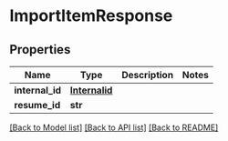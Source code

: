 # ImportItemResponse


## Properties
Name | Type | Description | Notes
------------ | ------------- | ------------- | -------------
**internal_id** | [**Internalid**](Internalid.md) |  | 
**resume_id** | **str** |  | 

[[Back to Model list]](../README.md#documentation-for-models) [[Back to API list]](../README.md#documentation-for-api-endpoints) [[Back to README]](../README.md)


